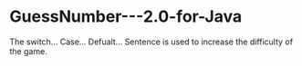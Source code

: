 # GuessNumber---2.0-for-Java
The switch... Case... Defualt... Sentence is used to increase the difficulty of the game.
